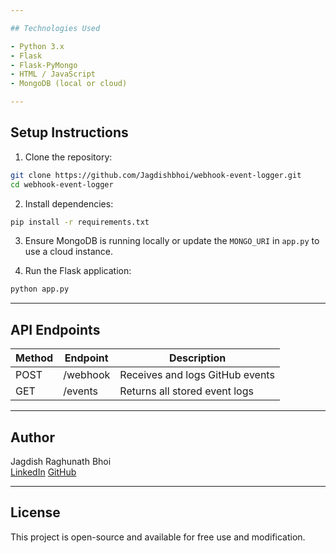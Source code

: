 ```yaml
---

## Technologies Used

- Python 3.x
- Flask
- Flask-PyMongo
- HTML / JavaScript
- MongoDB (local or cloud)

---
```


## Setup Instructions

1. Clone the repository:

```bash
git clone https://github.com/Jagdishbhoi/webhook-event-logger.git
cd webhook-event-logger
```

2. Install dependencies:

```bash
pip install -r requirements.txt
```

3. Ensure MongoDB is running locally or update the `MONGO_URI` in `app.py` to use a cloud instance.

4. Run the Flask application:

```bash
python app.py
```

---

## API Endpoints

| Method | Endpoint     | Description                    |
|--------|--------------|--------------------------------|
| POST   | /webhook     | Receives and logs GitHub events|
| GET    | /events      | Returns all stored event logs  |

---

## Author

Jagdish Raghunath Bhoi  
[LinkedIn](https://www.linkedin.com/in/jagdish-bhoi-a7b231278) 
[GitHub](https://github.com/Jagdishbhoi)

---

## License

This project is open-source and available for free use and modification.

